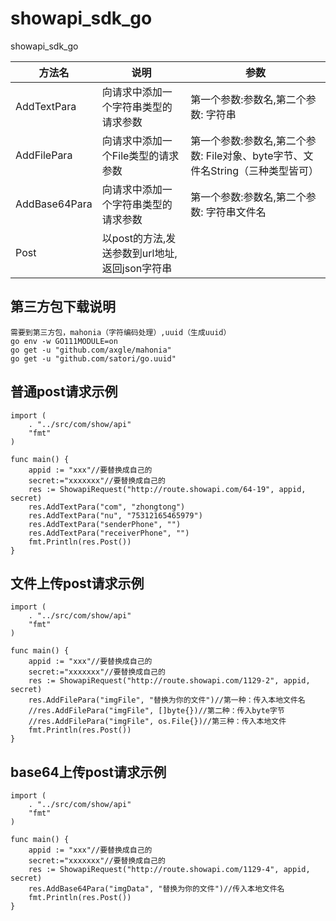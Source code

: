 # showapi_sdk_go
showapi_sdk_go

| 方法名 | 说明| 参数|
|  -- | -- | -- |
| AddTextPara | 向请求中添加一个字符串类型的请求参数| 第一个参数:参数名,第二个参数: 字符串|
| AddFilePara | 向请求中添加一个File类型的请求参数| 第一个参数:参数名,第二个参数: File对象、byte字节、文件名String（三种类型皆可）|
| AddBase64Para | 向请求中添加一个字符串类型的请求参数| 第一个参数:参数名,第二个参数: 字符串文件名|
| Post | 以post的方法,发送参数到url地址,返回json字符串| |

## 第三方包下载说明
    需要到第三方包，mahonia（字符编码处理）,uuid（生成uuid）
    go env -w GO111MODULE=on
    go get -u "github.com/axgle/mahonia"
    go get -u "github.com/satori/go.uuid"

## 普通post请求示例
    import (
        . "../src/com/show/api"
        "fmt"
    )
    
    func main() {
        appid := "xxx"//要替换成自己的
        secret:="xxxxxxx"//要替换成自己的
        res := ShowapiRequest("http://route.showapi.com/64-19", appid, secret)
        res.AddTextPara("com", "zhongtong")
        res.AddTextPara("nu", "75312165465979")
        res.AddTextPara("senderPhone", "")
        res.AddTextPara("receiverPhone", "")
        fmt.Println(res.Post())
    }       


## 文件上传post请求示例

    import (
        . "../src/com/show/api"
        "fmt"
    )
    
    func main() {
        appid := "xxx"//要替换成自己的
        secret:="xxxxxxx"//要替换成自己的
        res := ShowapiRequest("http://route.showapi.com/1129-2", appid, secret)
        res.AddFilePara("imgFile", "替换为你的文件")//第一种：传入本地文件名
        //res.AddFilePara("imgFile", []byte{})//第二种：传入byte字节
        //res.AddFilePara("imgFile", os.File{})//第三种：传入本地文件
        fmt.Println(res.Post())
    }

## base64上传post请求示例
    import (
        . "../src/com/show/api"
        "fmt"
    )
    
    func main() {
        appid := "xxx"//要替换成自己的
        secret:="xxxxxxx"//要替换成自己的
        res := ShowapiRequest("http://route.showapi.com/1129-4", appid, secret)
        res.AddBase64Para("imgData", "替换为你的文件")//传入本地文件名
        fmt.Println(res.Post())
    }